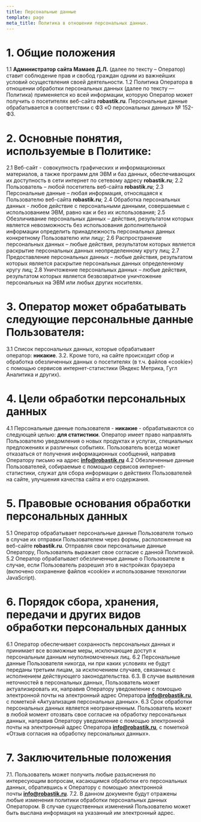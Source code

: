 ```yaml
---
title: Персональные данные
template: page
meta_title: Политика в отношении персональных данных.
---
```

# 1. Общие положения

1.1 **Администратор сайта Мамаев Д.Л.** (далее по тексту – Оператор) ставит соблюдение прав и свобод граждан одним из важнейших условий осуществления своей деятельности.
1.2 Политика Оператора в отношении обработки персональных данных (далее по тексту — Политика) применяется ко всей информации, которую Оператор может получить о посетителях веб-сайта **robastik.ru**. Персональные данные обрабатывается в соответствии с ФЗ «О персональных данных» № 152-ФЗ.

# 2. Основные понятия, используемые в Политике:

2.1 Веб-сайт - совокупность графических и информационных материалов, а также программ для ЭВМ и баз данных, обеспечивающих их доступность в сети интернет по сетевому адресу **robastik.ru**;
2.2 Пользователь – любой посетитель веб-сайта **robastik.ru**;
2.3 Персональные данные – любая информация, относящаяся к Пользователю веб-сайта **robastik.ru**;
2.4 Обработка персональных данных - любое действие с персональными данными, совершаемые с использованием ЭВМ, равно как и без их использования;
2.5 Обезличивание персональных данных – действия, результатом которых является невозможность без использования дополнительной информации определить принадлежность персональных данных конкретному Пользователю или лицу;
2.6 Распространение персональных данных – любые действия, результатом которых является раскрытие персональных данных неопределенному кругу лиц;
2.7 Предоставление персональных данных – любые действия, результатом которых является раскрытие персональных данных определенному кругу лиц;
2.8 Уничтожение персональных данных – любые действия, результатом которых является безвозвратное уничтожение персональных на ЭВМ или любых других носителях.

# 3. Оператор может обрабатывать следующие персональные данные Пользователя:

3.1 Список персональных данных, которые обрабатывает оператор: **никакие**.
3.2. Кроме того, на сайте происходит сбор и обработка обезличенных данных о посетителях (в т.ч. файлов «cookie») с помощью сервисов интернет-статистики (Яндекс Метрика, Гугл Аналитика и других).

# 4. Цели обработки персональных данных

4.1 Персональные данные пользователя - **никакие** - обрабатываются со следующей целью: **для статистики**. Оператор имеет право направлять Пользователю уведомления о новых продуктах и услугах, специальных предложениях и различных событиях. Пользователь всегда может отказаться от получения информационных сообщений, направив Оператору письмо на адрес **info@robastik.ru**
4.2 Обезличенные данные Пользователей, собираемые с помощью сервисов интернет-статистики, служат для сбора информации о действиях Пользователей на сайте, улучшения качества сайта и его содержания.

# 5. Правовые основания обработки персональных данных

5.1 Оператор обрабатывает персональные данные Пользователя только в случае их отправки Пользователем через формы, расположенные на веб-сайте **robastik.ru**. Отправляя свои персональные данные Оператору, Пользователь выражает свое согласие с данной Политикой.
5.2 Оператор обрабатывает обезличенные данные о Пользователе в случае, если Пользователь разрешил это в настройках браузера (включено сохранение файлов «cookie» и использование технологии JavaScript).

# 6. Порядок сбора, хранения, передачи и других видов обработки персональных данных

6.1 Оператор обеспечивает сохранность персональных данных и принимает все возможные меры, исключающие доступ к персональным данным неуполномоченных лиц.
6.2 Персональные данные Пользователя никогда, ни при каких условиях не будут переданы третьим лицам, за исключением случаев, связанных с исполнением действующего законодательства.
6.3. В случае выявления неточностей в персональных данных, Пользователь может актуализировать их, направив Оператору уведомление с помощью электронной почты на электронный адрес Оператора **info@robastik.ru**, с пометкой «Актуализация персональных данных».
6.3 Срок обработки персональных данных является неограниченным. Пользователь может в любой момент отозвать свое согласие на обработку персональных данных, направив Оператору уведомление с помощью электронной почты на электронный адрес Оператора **info@robastik.ru**, с пометкой «Отзыв согласия на обработку персональных данных».

# 7. Заключительные положения

7.1. Пользователь может получить любые разъяснения по интересующим вопросам, касающимся обработки его персональных данных, обратившись к Оператору с помощью электронной почты **info@robastik.ru**.
7.2. В данном документе будут отражены любые изменения политики обработки персональных данных Оператором. В случае существенных изменений Пользователю может быть выслана информация на указанный им электронный адрес.
